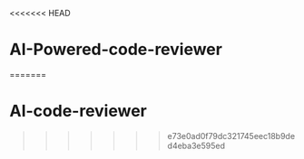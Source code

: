 <<<<<<< HEAD
# AI-Powered-code-reviewer
=======
# AI-code-reviewer
>>>>>>> e73e0ad0f79dc321745eec18b9ded4eba3e595ed

